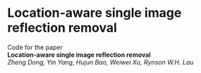 # Location-aware single image reflection removal
Code for the paper </br> **Location-aware single image reflection removal** </br> *Zheng Dong, Yin Yang, Hujun Bao, Weiwei Xu, Rynson W.H. Lau*


